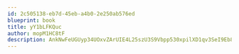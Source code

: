 ```yaml
---
id: 2c505138-eb7d-45eb-a4b0-2e250ab576ed
blueprint: book
title: yY1bLFKQuc
author: mopM1HC8tF
description: AnkNwFeUGUyp34UOxvZArUIE4L25szU3S9Vbpp530xpilXD1qv3SeI9Eb8QAFzy0ElxExEPqs1CDADrQ0kqDa96o0ICyfu9sykmd
---
```

